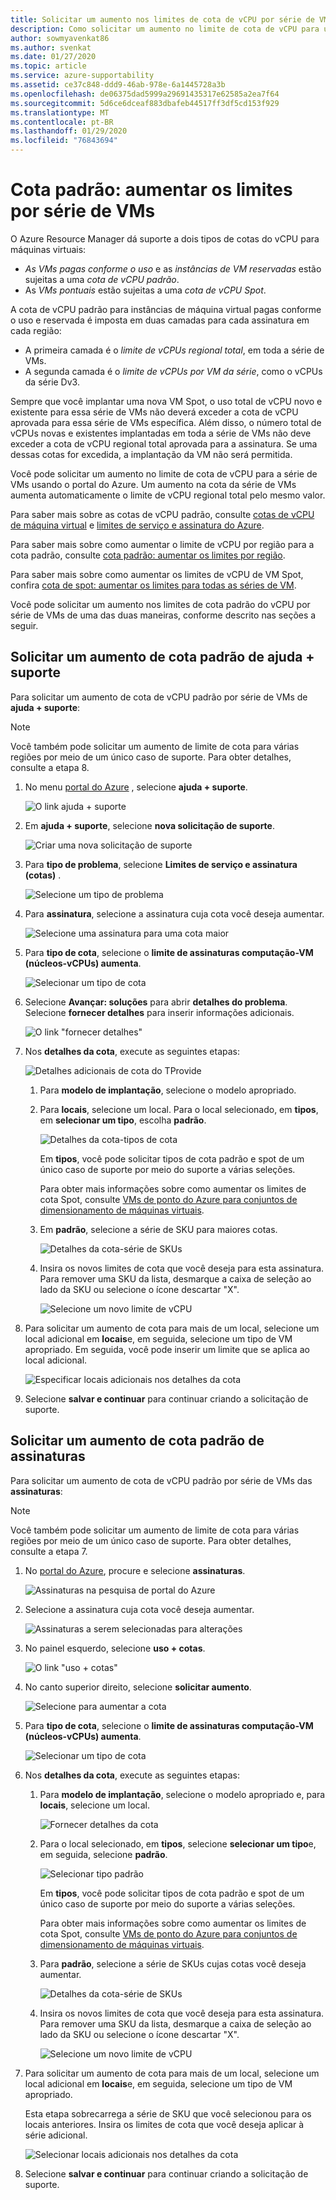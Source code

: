 ```yaml
---
title: Solicitar um aumento nos limites de cota de vCPU por série de VMs do Azure
description: Como solicitar um aumento no limite de cota de vCPU para uma série de VMs no portal do Azure, o que aumenta o limite de vCPU regional total pelo mesmo valor.
author: sowmyavenkat86
ms.author: svenkat
ms.date: 01/27/2020
ms.topic: article
ms.service: azure-supportability
ms.assetid: ce37c848-ddd9-46ab-978e-6a1445728a3b
ms.openlocfilehash: de06375dad5999a29691435317e62585a2ea7f64
ms.sourcegitcommit: 5d6ce6dceaf883dbafeb44517ff3df5cd153f929
ms.translationtype: MT
ms.contentlocale: pt-BR
ms.lasthandoff: 01/29/2020
ms.locfileid: "76843694"
---
```

# <a name="standard-quota-increase-limits-by-vm-series"></a>Cota padrão: aumentar os limites por série de VMs

O Azure Resource Manager dá suporte a dois tipos de cotas do vCPU para máquinas virtuais:

* *As VMs pagas conforme o uso* e as *instâncias de VM reservadas* estão sujeitas a uma *cota de vCPU padrão*.
* As *VMs pontuais* estão sujeitas a uma *cota de vCPU Spot*.

A cota de vCPU padrão para instâncias de máquina virtual pagas conforme o uso e reservada é imposta em duas camadas para cada assinatura em cada região:

* A primeira camada é o *limite de vCPUs regional total*, em toda a série de VMs.
* A segunda camada é o *limite de vCPUs por VM da série*, como o vCPUs da série Dv3.

Sempre que você implantar uma nova VM Spot, o uso total de vCPU novo e existente para essa série de VMs não deverá exceder a cota de vCPU aprovada para essa série de VMs específica. Além disso, o número total de vCPUs novas e existentes implantadas em toda a série de VMs não deve exceder a cota de vCPU regional total aprovada para a assinatura. Se uma dessas cotas for excedida, a implantação da VM não será permitida.

Você pode solicitar um aumento no limite de cota de vCPU para a série de VMs usando o portal do Azure. Um aumento na cota da série de VMs aumenta automaticamente o limite de vCPU regional total pelo mesmo valor.

Para saber mais sobre as cotas de vCPU padrão, consulte [cotas de vCPU de máquina virtual](../../virtual-machines/windows/quotas.md) e [limites de serviço e assinatura do Azure](https://docs.microsoft.com/azure/azure-supportability/classic-deployment-model-quota-increase-requests).

Para saber mais sobre como aumentar o limite de vCPU por região para a cota padrão, consulte [cota padrão: aumentar os limites por região](regional-quota-requests.md).

Para saber mais sobre como aumentar os limites de vCPU de VM Spot, confira [cota de spot: aumentar os limites para todas as séries de VM](low-priority-quota.md).

Você pode solicitar um aumento nos limites de cota padrão do vCPU por série de VMs de uma das duas maneiras, conforme descrito nas seções a seguir.

## <a name="request-a-standard-quota-increase-from-help--support"></a>Solicitar um aumento de cota padrão de ajuda + suporte

Para solicitar um aumento de cota de vCPU padrão por série de VMs de **ajuda + suporte**:

> [!NOTE]
> Você também pode solicitar um aumento de limite de cota para várias regiões por meio de um único caso de suporte. Para obter detalhes, consulte a etapa 8.

1. No menu [portal do Azure](https://portal.azure.com) , selecione **ajuda + suporte**.

   ![O link ajuda + suporte](./media/resource-manager-core-quotas-request/help-plus-support.png)

1. Em **ajuda + suporte**, selecione **nova solicitação de suporte**.

    ![Criar uma nova solicitação de suporte](./media/resource-manager-core-quotas-request/new-support-request.png)

1. Para **tipo de problema**, selecione **Limites de serviço e assinatura (cotas)** .

   ![Selecione um tipo de problema](./media/resource-manager-core-quotas-request/select-quota-issue-type.png)

1. Para **assinatura**, selecione a assinatura cuja cota você deseja aumentar.

   ![Selecione uma assinatura para uma cota maior](./media/resource-manager-core-quotas-request/select-subscription-support-request.png)

1. Para **tipo de cota**, selecione o **limite de assinaturas computação-VM (núcleos-vCPUs) aumenta**.

   ![Selecionar um tipo de cota](./media/resource-manager-core-quotas-request/select-quota-type.png)

1. Selecione **Avançar: soluções** para abrir **detalhes do problema**. Selecione **fornecer detalhes** para inserir informações adicionais.

   ![O link "fornecer detalhes"](./media/resource-manager-core-quotas-request/provide-details-link.png)

1. Nos **detalhes da cota**, execute as seguintes etapas:

   ![Detalhes adicionais de cota do TProvide](./media/resource-manager-core-quotas-request/quota-details-deployment-rm-locations.png)

   1. Para **modelo de implantação**, selecione o modelo apropriado.

   1. Para **locais**, selecione um local. Para o local selecionado, em **tipos**, em **selecionar um tipo**, escolha **padrão**.

      ![Detalhes da cota-tipos de cota](./media/resource-manager-core-quotas-request/quota-details-select-standard-type.png)

      Em **tipos**, você pode solicitar tipos de cota padrão e spot de um único caso de suporte por meio do suporte a várias seleções.

      Para obter mais informações sobre como aumentar os limites de cota Spot, consulte [VMs de ponto do Azure para conjuntos de dimensionamento de máquinas virtuais](../../virtual-machine-scale-sets/use-spot.md).

   1. Em **padrão**, selecione a série de SKU para maiores cotas.

      ![Detalhes da cota-série de SKUs](./media/resource-manager-core-quotas-request/quota-details-standard-select-series.png)

   1. Insira os novos limites de cota que você deseja para esta assinatura. Para remover uma SKU da lista, desmarque a caixa de seleção ao lado da SKU ou selecione o ícone descartar "X".

      ![Selecione um novo limite de vCPU](./media/resource-manager-core-quotas-request/quota-details-standard-set-vcpu-limit.png)

1. Para solicitar um aumento de cota para mais de um local, selecione um local adicional em **locais**e, em seguida, selecione um tipo de VM apropriado. Em seguida, você pode inserir um limite que se aplica ao local adicional.

   ![Especificar locais adicionais nos detalhes da cota](./media/resource-manager-core-quotas-request/quota-details-multiple-locations.png)

1. Selecione **salvar e continuar** para continuar criando a solicitação de suporte.

## <a name="request-a-standard-quota-increase-from-subscriptions"></a>Solicitar um aumento de cota padrão de assinaturas

Para solicitar um aumento de cota de vCPU padrão por série de VMs das **assinaturas**:

> [!NOTE]
> Você também pode solicitar um aumento de limite de cota para várias regiões por meio de um único caso de suporte. Para obter detalhes, consulte a etapa 7.

1. No [portal do Azure](https://portal.azure.com), procure e selecione **assinaturas**.

   ![Assinaturas na pesquisa de portal do Azure](./media/resource-manager-core-quotas-request/search-for-subscriptions.png)

1. Selecione a assinatura cuja cota você deseja aumentar.

   ![Assinaturas a serem selecionadas para alterações](./media/resource-manager-core-quotas-request/select-subscription-change-quota.png)

1. No painel esquerdo, selecione **uso + cotas**.

   ![O link "uso + cotas"](./media/resource-manager-core-quotas-request/select-usage-plus-quotas.png)

1. No canto superior direito, selecione **solicitar aumento**.

   ![Selecione para aumentar a cota](./media/resource-manager-core-quotas-request/request-increase-from-subscription.png)

1. Para **tipo de cota**, selecione o **limite de assinaturas computação-VM (núcleos-vCPUs) aumenta**.

   ![Selecionar um tipo de cota](./media/resource-manager-core-quotas-request/select-quota-type.png)

1. Nos **detalhes da cota**, execute as seguintes etapas:

   1. Para **modelo de implantação**, selecione o modelo apropriado e, para **locais**, selecione um local.

      ![Fornecer detalhes da cota](./media/resource-manager-core-quotas-request/quota-details-deployment-rm-locations.png)

   1. Para o local selecionado, em **tipos**, selecione **selecionar um tipo**e, em seguida, selecione **padrão**.

      ![Selecionar tipo padrão](./media/resource-manager-core-quotas-request/quota-details-select-standard-type.png)

      Em **tipos**, você pode solicitar tipos de cota padrão e spot de um único caso de suporte por meio do suporte a várias seleções.

      Para obter mais informações sobre como aumentar os limites de cota Spot, consulte [VMs de ponto do Azure para conjuntos de dimensionamento de máquinas virtuais](../../virtual-machine-scale-sets/use-spot.md).

   1. Para **padrão**, selecione a série de SKUs cujas cotas você deseja aumentar.

      ![Detalhes da cota-série de SKUs](./media/resource-manager-core-quotas-request/quota-details-standard-select-series.png)

   1. Insira os novos limites de cota que você deseja para esta assinatura. Para remover uma SKU da lista, desmarque a caixa de seleção ao lado da SKU ou selecione o ícone descartar "X".

      ![Selecione um novo limite de vCPU](./media/resource-manager-core-quotas-request/quota-details-standard-set-vcpu-limit.png)

1. Para solicitar um aumento de cota para mais de um local, selecione um local adicional em **locais**e, em seguida, selecione um tipo de VM apropriado.

   Esta etapa sobrecarrega a série de SKU que você selecionou para os locais anteriores. Insira os limites de cota que você deseja aplicar à série adicional.

   ![Selecionar locais adicionais nos detalhes da cota](./media/resource-manager-core-quotas-request/quota-details-multiple-locations.png)

1. Selecione **salvar e continuar** para continuar criando a solicitação de suporte.
